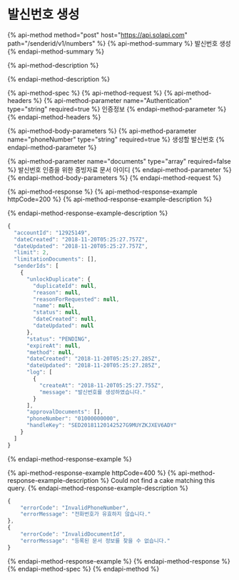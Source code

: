 # 발신번호 생성

{% api-method method="post" host="https://api.solapi.com" path="/senderid/v1/numbers" %}
{% api-method-summary %}
발신번호 생성
{% endapi-method-summary %}

{% api-method-description %}

{% endapi-method-description %}

{% api-method-spec %}
{% api-method-request %}
{% api-method-headers %}
{% api-method-parameter name="Authentication" type="string" required=true %}
인증정보
{% endapi-method-parameter %}
{% endapi-method-headers %}

{% api-method-body-parameters %}
{% api-method-parameter name="phoneNumber" type="string" required=true %}
생성할 발신번호
{% endapi-method-parameter %}

{% api-method-parameter name="documents" type="array" required=false %}
발신번호 인증을 위한 증빙자료 문서 아이디
{% endapi-method-parameter %}
{% endapi-method-body-parameters %}
{% endapi-method-request %}

{% api-method-response %}
{% api-method-response-example httpCode=200 %}
{% api-method-response-example-description %}

{% endapi-method-response-example-description %}

```javascript
{
  "accountId": "12925149",
  "dateCreated": "2018-11-20T05:25:27.757Z",
  "dateUpdated": "2018-11-20T05:25:27.757Z",
  "limit": 2,
  "limitationDocuments": [],
  "senderIds": [
    {
      "unlockDuplicate": {
        "duplicateId": null,
        "reason": null,
        "reasonForRequested": null,
        "name": null,
        "status": null,
        "dateCreated": null,
        "dateUpdated": null
      },
      "status": "PENDING",
      "expireAt": null,
      "method": null,
      "dateCreated": "2018-11-20T05:25:27.285Z",
      "dateUpdated": "2018-11-20T05:25:27.285Z",
      "log": [
        {
          "createAt": "2018-11-20T05:25:27.755Z",
          "message": "발신번호를 생성하였습니다."
        }
      ],
      "approvalDocuments": [],
      "phoneNumber": "01000000000",
      "handleKey": "SED20181120142527G9MUYZKJXEV6ADY"
    }
  ]
}
```
{% endapi-method-response-example %}

{% api-method-response-example httpCode=400 %}
{% api-method-response-example-description %}
Could not find a cake matching this query.
{% endapi-method-response-example-description %}

```javascript
{
    "errorCode": "InvalidPhoneNumber",
    "errorMessage": "전화번호가 유효하지 않습니다."
},
{
    "errorCode": "InvalidDocumentId",
    "errorMessage": "등록된 문서 정보를 찾을 수 없습니다."
}
```
{% endapi-method-response-example %}
{% endapi-method-response %}
{% endapi-method-spec %}
{% endapi-method %}



